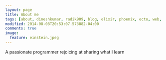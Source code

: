 ```yaml
---
layout: page
title: About me
tags: [about, dineshkumar, radik909, blog, elixir, phoenix, ecto, web, post, posts, development, programming]
modified: 2014-08-08T20:53:07.573882-04:00
comments: true
image:
  feature: einstein.jpeg
---
```


A passionate programmer rejoicing at sharing what I learn
